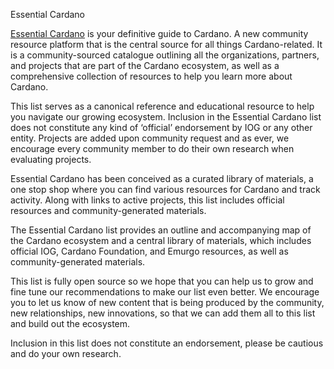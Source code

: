 Essential Cardano

[Essential Cardano](https://www.essentialcardano.io/) is your definitive guide to Cardano. A new community resource platform that is the central source for all things Cardano-related. It is a community-sourced catalogue outlining all the organizations, partners, and projects that are part of the Cardano ecosystem, as well as a comprehensive collection of resources to help you learn more about Cardano.

This list serves as a canonical reference and educational resource to help you navigate our growing ecosystem. Inclusion in the Essential Cardano list does not constitute any kind of ‘official’ endorsement by IOG or any other entity. Projects are added upon community request and as ever, we encourage every community member to do their own research when evaluating projects.

Essential Cardano has been conceived as a curated library of materials, a one stop shop where you can find various resources for Cardano and track activity. Along with links to active projects, this list includes official resources and community-generated materials.

The Essential Cardano list provides an outline and accompanying map of the Cardano ecosystem and a central library of materials, which includes official IOG, Cardano Foundation, and Emurgo resources, as well as community-generated materials.

This list is fully open source so we hope that you can help us to grow and fine tune our recommendations to make our list even better. We encourage you to let us know of new content that is being produced by the community, new relationships, new innovations, so that we can add them all to this list and build out the ecosystem.

Inclusion in this list does not constitute an endorsement, please be cautious and do your own research.